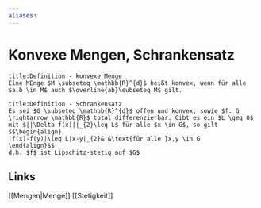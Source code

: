 ```yaml
---
aliases: 
---
```

# Konvexe Mengen, Schrankensatz 
```ad-abstract
title:Definition - konvexe Menge
Eine MEnge $M \subseteq \mathbb{R}^{d}$ heißt konvex, wenn für alle $a,b \in M$ auch $\overline{ab}\subseteq M$ gilt.
```
```ad-abstract
title:Definition - Schrankensatz
Es sei $G \subseteq \mathbb{R}^{d}$ offen und konvex, sowie $f: G \rightarrow \mathbb{R}$ total differenzierbar. Gibt es ein $L \geq 0$ mit $||\Delta f(x)||_{2}\leq L$ für alle $x \in G$, so gilt
$$\begin{align}
|f(x)-f(y)|\leq L|x-y|_{2}& &\text{für alle }x,y \in G
\end{align}$$
d.h. $f$ ist Lipschitz-stetig auf $G$
```

## Links
[[Mengen|Menge]]
[[Stetigkeit]]